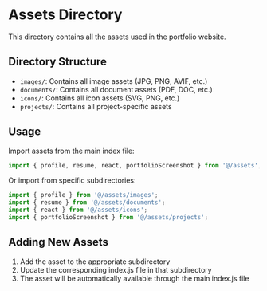 # Assets Directory

This directory contains all the assets used in the portfolio website.

## Directory Structure

- `images/`: Contains all image assets (JPG, PNG, AVIF, etc.)
- `documents/`: Contains all document assets (PDF, DOC, etc.)
- `icons/`: Contains all icon assets (SVG, PNG, etc.)
- `projects/`: Contains all project-specific assets

## Usage

Import assets from the main index file:

```jsx
import { profile, resume, react, portfolioScreenshot } from '@/assets';
```

Or import from specific subdirectories:

```jsx
import { profile } from '@/assets/images';
import { resume } from '@/assets/documents';
import { react } from '@/assets/icons';
import { portfolioScreenshot } from '@/assets/projects';
```

## Adding New Assets

1. Add the asset to the appropriate subdirectory
2. Update the corresponding index.js file in that subdirectory
3. The asset will be automatically available through the main index.js file 